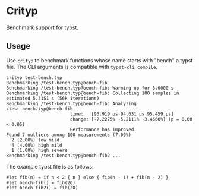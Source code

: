 # Crityp

Benchmark support for typst.

## Usage

Use `crityp` to benchmark functions whose name starts with "bench" a typst file. The CLI arguments is compatible with `typst-cli compile`.

```shell
crityp test-bench.typ
Benchmarking /test-bench.typ@bench-fib
Benchmarking /test-bench.typ@bench-fib: Warming up for 3.0000 s
Benchmarking /test-bench.typ@bench-fib: Collecting 100 samples in estimated 5.3151 s (56k iterations)
Benchmarking /test-bench.typ@bench-fib: Analyzing
/test-bench.typ@bench-fib
                        time:   [93.919 µs 94.631 µs 95.459 µs]
                        change: [-7.2275% -5.2111% -3.4660%] (p = 0.00 < 0.05)
                        Performance has improved.
Found 7 outliers among 100 measurements (7.00%)
  2 (2.00%) low mild
  4 (4.00%) high mild
  1 (1.00%) high severe
Benchmarking /test-bench.typ@bench-fib2 ...
```

The example typst file is as follows:

```typ
#let fib(n) = if n < 2 { n } else { fib(n - 1) + fib(n - 2) }
#let bench-fib() = fib(20)
#let bench-fib2() = fib(20)
```
